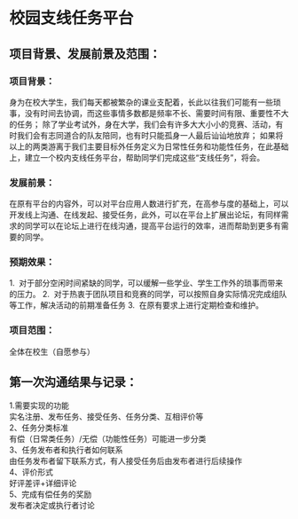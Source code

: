 # 校园支线任务平台

## 项目背景、发展前景及范围：

### 项目背景：
身为在校大学生，我们每天都被繁杂的课业支配着，长此以往我们可能有一些琐事，没有时间去协调，而这些事情多数都是频率不长、需要时间有限、重要性不大的任务；
除了学业考试外，身在大学，我们会有许多大大小小的竞赛、活动，有时我们会有志同道合的队友陪同，也有时只能孤身一人最后讪讪地放弃；
如果将以上的两类游离于我们主要目标外任务定义为日常性任务和功能性任务，在此基础上，建立一个校内支线任务平台，帮助同学们完成这些“支线任务”，将会。

### 发展前景：
在原有平台的内容外，可以对平台应用人数进行扩充，在高参与度的基础上，可以开发线上沟通、在线发起、接受任务，此外，可以在平台上扩展出论坛，有同样需求的同学可以在论坛上进行在线沟通，提高平台运行的效率，进而帮助到更多有需要的同学。

### 预期效果：
1.  对于部分空闲时间紧缺的同学，可以缓解一些学业、学生工作外的琐事而带来的压力。
2.  对于热衷于团队项目和竞赛的同学，可以按照自身实际情况完成组队等工作，解决活动的前期准备任务
3.  在原有要求上进行定期检查和维护。

### 项目范围：
全体在校生（自愿参与）

## 第一次沟通结果与记录：

1.需要实现的功能<br>
实名注册、发布任务、接受任务、任务分类、互相评价等<br>
2、任务分类标准<br>
有偿（日常类任务）/无偿（功能性任务）可能进一步分类<br>
3、任务发布者和执行者如何联系<br>
由任务发布者留下联系方式，有人接受任务后由发布者进行后续操作<br>
4、评价形式<br>
好评差评+详细评论<br>
5、完成有偿任务的奖励<br>
发布者决定或执行者讨论<br>

## 





